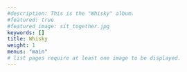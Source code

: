 ```yaml
---
#description: This is the "Whisky" album.
#featured: true
#featured_image: sit_together.jpg
keywords: []
title: Whisky
weight: 1
menus: "main"
# list pages require at least one image to be displayed.
---
```

